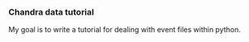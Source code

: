 ### Chandra data tutorial
My goal is to write a tutorial for dealing with event files within python.